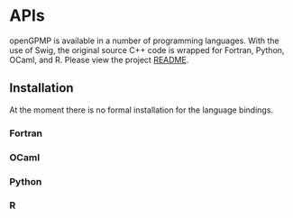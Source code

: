 APIs
=====
openGPMP is available in a number of programming languages. With the use of Swig, the original source
C++ code is wrapped for Fortran, Python, OCaml, and R. Please view the project 
[README](https://github.com/akielaries/openGPMP/blob/main/README.md).

## Installation
At the moment there is no formal installation for the language bindings. 

### Fortran

### OCaml

### Python

### R
